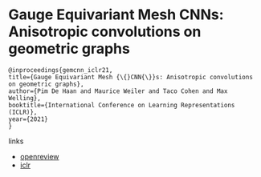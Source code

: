# Gauge Equivariant Mesh CNNs: Anisotropic convolutions on geometric graphs

```
@inproceedings{gemcnn_iclr21,
title={Gauge Equivariant Mesh {\{}CNN{\}}s: Anisotropic convolutions on geometric graphs},
author={Pim De Haan and Maurice Weiler and Taco Cohen and Max Welling},
booktitle={International Conference on Learning Representations (ICLR)},
year={2021}
}
```

links
- [openreview](https://openreview.net/forum?id=Jnspzp-oIZE)
- [iclr](https://iclr.cc/virtual/2021/poster/3367)

